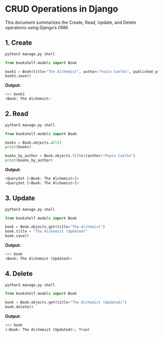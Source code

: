 # CRUD Operations in Django

This document summarizes the Create, Read, Update, and Delete operations using Django’s ORM.

## 1. Create

```bash
python3 manage.py shell
```

```python
from bookshelf.models import Book

book1 = Book(title="The Alchemist", author="Paulo Coelho", published_year=1988)
book1.save()
```

**Output:**

```python
>>> book1
<Book: The Alchemist>
```

## 2. Read

```bash
python3 manage.py shell
```

```python
from bookshelf.models import Book

books = Book.objects.all()
print(books)

books_by_author = Book.objects.filter(author="Paulo Coelho")
print(books_by_author)
```

**Output:**

```python
<QuerySet [<Book: The Alchemist>]>
<QuerySet [<Book: The Alchemist>]>
```

## 3. Update

```bash
python3 manage.py shell
```

```python
from bookshelf.models import Book

book = Book.objects.get(title="The Alchemist")
book.title = "The Alchemist (Updated)"
book.save()
```

**Output:**

```python
>>> book
<Book: The Alchemist (Updated)>
```

## 4. Delete

```bash
python3 manage.py shell
```

```python
from bookshelf.models import Book

book = Book.objects.get(title="The Alchemist (Updated)")
book.delete()
```

**Output:**

```python
>>> book
(<Book: The Alchemist (Updated)>, True)
```

